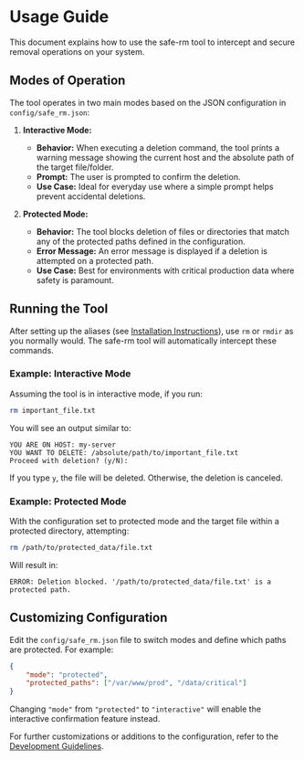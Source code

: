 # Usage Guide

This document explains how to use the safe-rm tool to intercept and secure removal operations on your system.

## Modes of Operation

The tool operates in two main modes based on the JSON configuration in `config/safe_rm.json`:

1. **Interactive Mode:**  
   - **Behavior:** When executing a deletion command, the tool prints a warning message showing the current host and the absolute path of the target file/folder.
   - **Prompt:** The user is prompted to confirm the deletion.
   - **Use Case:** Ideal for everyday use where a simple prompt helps prevent accidental deletions.

2. **Protected Mode:**  
   - **Behavior:** The tool blocks deletion of files or directories that match any of the protected paths defined in the configuration.
   - **Error Message:** An error message is displayed if a deletion is attempted on a protected path.
   - **Use Case:** Best for environments with critical production data where safety is paramount.

## Running the Tool

After setting up the aliases (see [Installation Instructions](installation.md)), use `rm` or `rmdir` as you normally would. The safe-rm tool will automatically intercept these commands.

### Example: Interactive Mode

Assuming the tool is in interactive mode, if you run:

```bash
rm important_file.txt
```

You will see an output similar to:

```
YOU ARE ON HOST: my-server
YOU WANT TO DELETE: /absolute/path/to/important_file.txt
Proceed with deletion? (y/N):
```

If you type `y`, the file will be deleted. Otherwise, the deletion is canceled.

### Example: Protected Mode

With the configuration set to protected mode and the target file within a protected directory, attempting:

```bash
rm /path/to/protected_data/file.txt
```

Will result in:

```
ERROR: Deletion blocked. '/path/to/protected_data/file.txt' is a protected path.
```

## Customizing Configuration

Edit the `config/safe_rm.json` file to switch modes and define which paths are protected. For example:

```json
{
    "mode": "protected",
    "protected_paths": ["/var/www/prod", "/data/critical"]
}
```

Changing `"mode"` from `"protected"` to `"interactive"` will enable the interactive confirmation feature instead.

For further customizations or additions to the configuration, refer to the [Development Guidelines](development.md).
